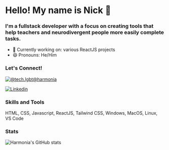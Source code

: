 # Hello! My name is Nick 👋
### I'm a fullstack developer with a focus on creating tools that help teachers and neurodivergent people more easily complete tasks.

- 🔭 Currently working on: various ReactJS projects
- 😄 Pronouns: He/Him

### Let's Connect!

[![@tech.lgbt@harmonia](https://img.shields.io/mastodon/follow/109288643652940144?color=blue&domain=http%3A%2F%2Ftech.lgbt&logo=mastodon&logoColor=pink&style=for-the-badge)](https://tech.lgbt/web/@harmonia)

[![Linkedin](https://img.shields.io/badge/-LinkedIn-blue?style=for-the-badge)](https://www.linkedin.com/in/nick-johnson-88aa1320a)

### Skills and Tools
HTML, CSS, Javascript, ReactJS, Tailwind CSS, Windows, MacOS, Linux, VS Code

### Stats
![Harmonia's GitHub stats](https://github-readme-stats.vercel.app/api/top-langs?username=harmoniacodes&theme=tokyonight&show_icons=true)

